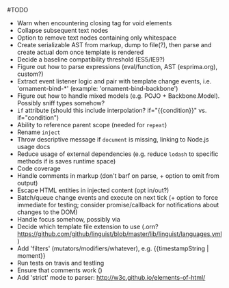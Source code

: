 #TODO
* Warn when encountering closing tag for void elements
* Collapse subsequent text nodes
* Option to remove text nodes containing only whitespace
* Create serializable AST from markup, dump to file(?), then parse and create actual dom once template is rendered
* Decide a baseline compatibility threshold (ES5/IE9?)
* Figure out how to parse expressions (eval/function, AST (esprima.org), custom?)
* Extract event listener logic and pair with template change events, i.e. 'ornament-bind-*' (example: 'ornament-bind-backbone')
* Figure out how to handle mixed models (e.g. POJO + Backbone.Model). Possibly sniff types somehow?
* `if` attribute (should this include interpolation? if="{{condition}}" vs. if="condition")
* Ability to reference parent scope (needed for `repeat`)
* Rename `inject`
* Throw descriptive message if `document` is missing, linking to Node.js usage docs
* Reduce usage of external dependencies (e.g. reduce `lodash` to specific methods if is saves runtime space)
* Code coverage
* Handle comments in markup (don't barf on parse, + option to omit from output)
* Escape HTML entities in injected content (opt in/out?)
* Batch/queue change events and execute on next tick (+ option to force immediate for testing; consider promise/callback for notifications about changes to the DOM)
* Handle focus somehow, possibly via <div focus="message.length === 0">
* Decide which template file extension to use (.orn? https://github.com/github/linguist/blob/master/lib/linguist/languages.yml)
* Add 'filters' (mutators/modifiers/whatever), e.g. {{timestampString | moment}}
* Run tests on travis and testling
* Ensure that comments work (<!-- foo -->)
* Add 'strict' mode to parser: http://w3c.github.io/elements-of-html/
